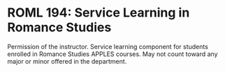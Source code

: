 # ROML 194: Service Learning in Romance Studies

Permission of the instructor. Service learning component for students enrolled in Romance Studies APPLES courses. May not count toward any major or minor offered in the department.
